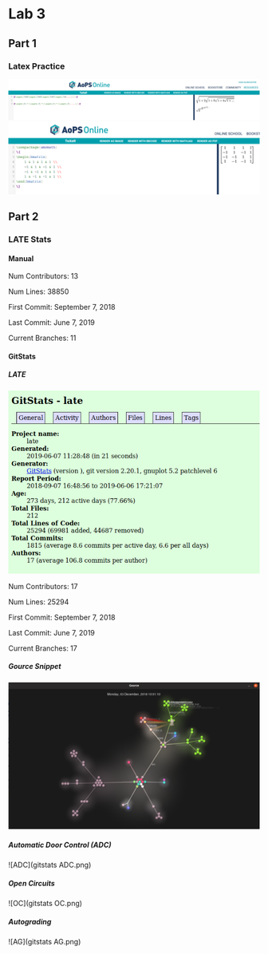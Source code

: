 # Lab 3
## Part 1
### Latex Practice

![Latex](latex.png)
![Hadamard](hadamard.png)

## Part 2
### LATE Stats
#### Manual

Num Contributors: 13

Num Lines: 38850

First Commit: September 7, 2018

Last Commit: June 7, 2019

Current Branches: 11

#### GitStats

##### LATE

![GitStats](gitstats.png)

Num Contributors: 17

Num Lines: 25294

First Commit: September 7, 2018

Last Commit: June 7, 2019

Current Branches: 17

##### Gource Snippet

![Gource](gource.png)

##### Automatic Door Control (ADC)

![ADC](gitstats ADC.png)

##### Open Circuits

![OC](gitstats OC.png)

##### Autograding

![AG](gitstats AG.png)

